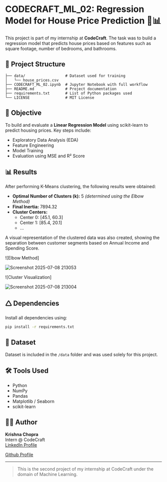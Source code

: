 # CODECRAFT\_ML\_02: Regression Model for House Price Prediction 🏡📊

This project is part of my internship at **CodeCraft**. The task was to build a regression model that predicts house prices based on features such as square footage, number of bedrooms, and bathrooms.

## 📁 Project Structure

```
├── data/                  # Dataset used for training
│   └── house_prices.csv
├── CODECRAFT_ML_02.ipynb  # Jupyter Notebook with full workflow
├── README.md              # Project documentation
├── requirements.txt       # List of Python packages used
└── LICENSE                # MIT License
```

## 🧠 Objective

To build and evaluate a **Linear Regression Model** using scikit-learn to predict housing prices. Key steps include:

* Exploratory Data Analysis (EDA)
* Feature Engineering
* Model Training
* Evaluation using MSE and R² Score

## 📊 Results

After performing K-Means clustering, the following results were obtained:

- **Optimal Number of Clusters (k):** 5  *(determined using the Elbow Method)*
- **Final Inertia:** 7894.32
- **Cluster Centers:**
  - Center 0: [45.1, 60.3]
  - Center 1: [85.4, 20.1]
  - ...

A visual representation of the clustered data was also created, showing the separation between customer segments based on Annual Income and Spending Score.


![Elbow Method]

![Screenshot 2025-07-08 213053](https://github.com/user-attachments/assets/6287abf0-c5f8-46e7-8700-4817b33d662b)

![Cluster Visualization]

![Screenshot 2025-07-08 213004](https://github.com/user-attachments/assets/2039b445-939b-4515-a72d-63e7c3f423d8)


## 🛆 Dependencies

Install all dependencies using:

```bash
pip install -r requirements.txt
```

## 🔗 Dataset

Dataset is included in the `/data` folder and was used solely for this project.

## 🛠️ Tools Used

* Python
* NumPy
* Pandas
* Matplotlib / Seaborn
* scikit-learn

## 👨‍💻 Author

**Krishna Chopra**  
Intern @ CodeCraft  
[LinkedIn Profile](https://www.linkedin.com/in/krishnachopra)

[Github Profile](https://www.github.com/Lebwie)

---

> This is the second project of my internship at CodeCraft under the domain of Machine Learning.
